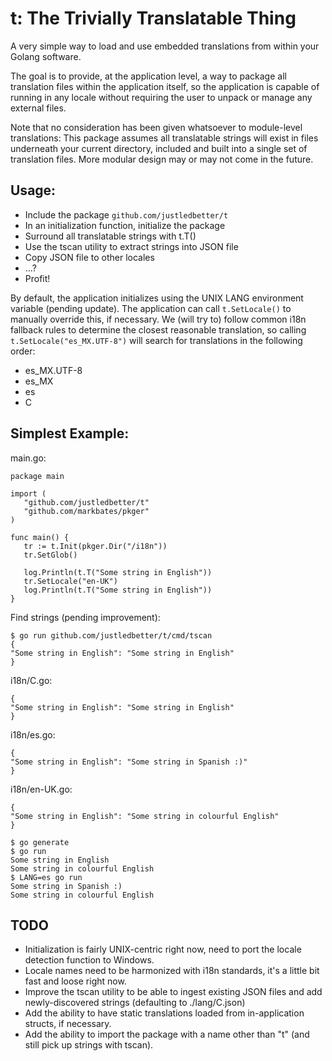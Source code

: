 t: The Trivially Translatable Thing
===================================

A very simple way to load and use embedded translations from within your Golang software.

The goal is to provide, at the application level, a way to package all translation files
within the application itself, so the application is capable of running in any locale
without requiring the user to unpack or manage any external files.

Note that no consideration has been given whatsoever to module-level translations: This
package assumes all translatable strings will exist in files underneath your current directory,
included and built into a single set of translation files. More modular design may or may
not come in the future.

## Usage:
* Include the package `github.com/justledbetter/t`
* In an initialization function, initialize the package
* Surround all translatable strings with t.T()
* Use the tscan utility to extract strings into JSON file
* Copy JSON file to other locales
* ...?
* Profit!

By default, the application initializes using the UNIX LANG environment variable (pending update).
The application can call `t.SetLocale()` to manually override this, if necessary. We (will try to)
follow common i18n fallback rules to determine the closest reasonable translation, so calling
`t.SetLocale("es_MX.UTF-8")` will search for translations in the following order:

* es_MX.UTF-8
* es_MX
* es
* C

## Simplest Example:

main.go:
```
package main

import (
   "github.com/justledbetter/t"
   "github.com/markbates/pkger"
)

func main() {
   tr := t.Init(pkger.Dir("/i18n"))
   tr.SetGlob()

   log.Println(t.T("Some string in English"))
   tr.SetLocale("en-UK")
   log.Println(t.T("Some string in English"))
}
```

Find strings (pending improvement):
```
$ go run github.com/justledbetter/t/cmd/tscan
{
"Some string in English": "Some string in English"
}
```

i18n/C.go:
```
{
"Some string in English": "Some string in English"
}
```

i18n/es.go:
```
{
"Some string in English": "Some string in Spanish :)"
}
```

i18n/en-UK.go:
```
{
"Some string in English": "Some string in colourful English"
}
```

```
$ go generate
$ go run
Some string in English
Some string in colourful English
$ LANG=es go run
Some string in Spanish :)
Some string in colourful English
```

## TODO
* Initialization is fairly UNIX-centric right now, need to port the locale detection function to Windows.
* Locale names need to be harmonized with i18n standards, it's a little bit fast and loose right now.
* Improve the tscan utility to be able to ingest existing JSON files and add newly-discovered strings (defaulting to ./lang/C.json)
* Add the ability to have static translations loaded from in-application structs, if necessary.
* Add the ability to import the package with a name other than "t" (and still pick up strings with tscan).
